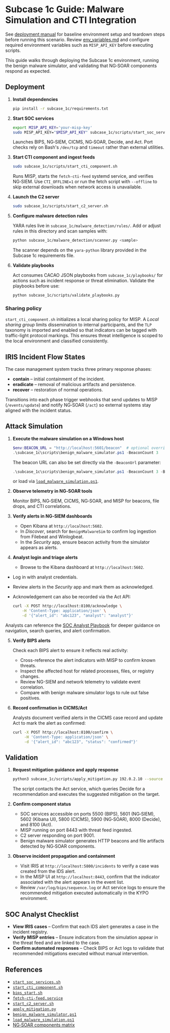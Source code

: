 # Subcase 1c Guide: Malware Simulation and CTI Integration

See [deployment manual](deployment_manual.md) for baseline environment setup and teardown steps before running this scenario. Review [env_variables.md](env_variables.md) and configure required environment variables such as `MISP_API_KEY` before executing scripts.

This guide walks through deploying the Subcase 1c environment, running the
benign malware simulator, and validating that NG‑SOAR components respond as
expected.

## Deployment

1. **Install dependencies**
   ```bash
   pip install -r subcase_1c/requirements.txt
   ```
2. **Start SOC services**

   ```bash
   export MISP_API_KEY='your-misp-key'
   sudo MISP_API_KEY="$MISP_API_KEY" subcase_1c/scripts/start_soc_services.sh
   ```

   Launches BIPS, NG‑SIEM, CICMS, NG‑SOAR, Decide, and Act. Port checks rely on
   Bash's `/dev/tcp` and `timeout` rather than external utilities.

3. **Start CTI component and ingest feeds**

   ```bash
   sudo subcase_1c/scripts/start_cti_component.sh
   ```

   Runs MISP, starts the `fetch-cti-feed` systemd service, and verifies
   NG‑SIEM. Use `CTI_OFFLINE=1` or run the fetch script with `--offline` to
   skip external downloads when network access is unavailable.

4. **Launch the C2 server**

   ```bash
   sudo subcase_1c/scripts/start_c2_server.sh
   ```

5. **Configure malware detection rules**

   YARA rules live in `subcase_1c/malware_detection/rules/`. Add or adjust
   rules in this directory and scan samples with:

   ```bash
   python subcase_1c/malware_detection/scanner.py <sample>
   ```
   The scanner depends on the `yara-python` library provided in the
   Subcase 1c requirements file.

6. **Validate playbooks**

   Act consumes CACAO JSON playbooks from `subcase_1c/playbooks/` for actions
   such as incident response or threat elimination. Validate the playbooks
   before use:

   ```bash
   python subcase_1c/scripts/validate_playbooks.py
   ```

### Sharing policy

`start_cti_component.sh` initializes a local sharing policy for MISP. A
*Local sharing group* limits dissemination to internal participants, and the
`TLP` taxonomy is imported and enabled so that indicators can be tagged with
traffic-light protocol markings. This ensures threat intelligence is scoped to
the local environment and classified consistently.

## IRIS Incident Flow States

The case management system tracks three primary response phases:

- **contain** – initial containment of the incident.
- **eradicate** – removal of malicious artifacts and persistence.
- **recover** – restoration of normal operations.

Transitions into each phase trigger webhooks that send updates to MISP
(``/events/update``) and notify NG‑SOAR (``/act``) so external systems stay
aligned with the incident status.

## Attack Simulation

1. **Execute the malware simulation on a Windows host**

   ```powershell
   $env:BEACON_URL = "http://localhost:5601/beacon"  # optional override
   .\subcase_1c\scripts\benign_malware_simulator.ps1 -BeaconCount 3
   ```

   The beacon URL can also be set directly via the `-BeaconUrl` parameter:

   ```powershell
   .\subcase_1c\scripts\benign_malware_simulator.ps1 -BeaconCount 3 -BeaconUrl http://ng-siem.local/beacon
   ```

   or load via
   [`load_malware_simulation.ps1`](../subcase_1c/scripts/load_malware_simulation.ps1).

2. **Observe telemetry in NG‑SOAR tools**

   Monitor BIPS, NG‑SIEM, CICMS, NG‑SOAR, and MISP for beacons, file drops, and
   CTI correlations.

3. **Verify alerts in NG‑SIEM dashboards**

   - Open Kibana at `http://localhost:5602`.
   - In *Discover*, search for `BenignMalwareSim` to confirm log ingestion from
     Filebeat and Winlogbeat.
   - In the *Security* app, ensure beacon activity from the simulator appears as
     alerts.

4. **Analyst login and triage alerts**

   - Browse to the Kibana dashboard at `http://localhost:5602`.
  - Log in with analyst credentials.
  - Review alerts in the *Security* app and mark them as acknowledged.
  - Acknowledgement can also be recorded via the Act API:

     ```bash
    curl -X POST http://localhost:8100/acknowledge \
         -H 'Content-Type: application/json' \
         -d '{"alert_id": "abc123", "analyst": "analyst"}'
    ```

   Analysts can reference the [SOC Analyst Playbook](soc_analyst_playbook.md) for deeper guidance on navigation, search queries, and alert confirmation.

5. **Verify BIPS alerts**

   Check each BIPS alert to ensure it reflects real activity:

   - Cross-reference the alert indicators with MISP to confirm known threats.
   - Inspect the affected host for related processes, files, or registry changes.
   - Review NG-SIEM and network telemetry to validate event correlation.
   - Compare with benign malware simulator logs to rule out false positives.

6. **Record confirmation in CICMS/Act**

   Analysts document verified alerts in the CICMS case record and update Act
   to mark the alert as confirmed:

   ```bash
   curl -X POST http://localhost:8100/confirm \
        -H 'Content-Type: application/json' \
        -d '{"alert_id": "abc123", "status": "confirmed"}'
   ```

## Validation

1. **Request mitigation guidance and apply response**

   ```bash
   python3 subcase_1c/scripts/apply_mitigation.py 192.0.2.10 --source ng-siem --severity 5
   ```

   The script contacts the Act service, which queries Decide for a
   recommendation and executes the suggested mitigation on the target.

2. **Confirm component status**

   - SOC services accessible on ports 5500 (BIPS), 5601 (NG‑SIEM), 5602 (Kibana
     UI), 5800 (CICMS), 5900 (NG‑SOAR), 8000 (Decide), and 8100 (Act).
   - MISP running on port 8443 with threat feed ingested.
   - C2 server responding on port 9001.
   - Benign malware simulator generates HTTP beacons and file artifacts detected
     by NG‑SOAR components.

3. **Observe incident propagation and containment**

   - Visit IRIS at `http://localhost:5800/incidents` to verify a case was
     created from the IDS alert.
   - In the MISP UI at `http://localhost:8443`, confirm that the indicator
     associated with the alert appears in the event list.
   - Review `/var/log/bips/sequence.log` or Act service logs to ensure the
     recommended mitigation executed automatically in the KYPO environment.

## SOC Analyst Checklist

- **View IRIS cases** – Confirm that each IDS alert generates a case in the incident registry.
- **Verify MISP entries** – Ensure indicators from the simulation appear in the threat feed and are linked to the case.
- **Confirm automated responses** – Check BIPS or Act logs to validate that recommended mitigations executed without manual intervention.

## References

- [`start_soc_services.sh`](../subcase_1c/scripts/start_soc_services.sh)
- [`start_cti_component.sh`](../subcase_1c/scripts/start_cti_component.sh)
- [`bips_start.sh`](../subcase_1c/scripts/bips_start.sh)
- [`fetch-cti-feed.service`](../subcase_1c/ansible/roles/misp/templates/fetch-cti-feed.service.j2)
- [`start_c2_server.sh`](../subcase_1c/scripts/start_c2_server.sh)
- [`apply_mitigation.py`](../subcase_1c/scripts/apply_mitigation.py)
- [`benign_malware_simulator.ps1`](../subcase_1c/scripts/benign_malware_simulator.ps1)
- [`load_malware_simulation.ps1`](../subcase_1c/scripts/load_malware_simulation.ps1)
- [NG‑SOAR components matrix](ngsoar_components_matrix.md)

